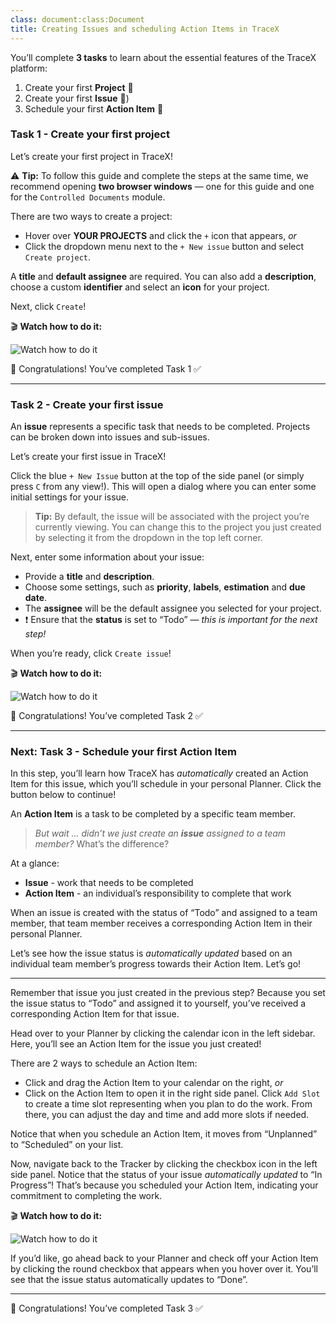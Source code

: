 ```yaml
---
class: document:class:Document
title: Creating Issues and scheduling Action Items in TraceX
---
```


You’ll complete **3 tasks** to learn about the essential features of the TraceX platform:

1. Create your first **Project** 📌
2. Create your first **Issue** 📝)
3. Schedule your first **Action Item** 📆

### Task 1 - Create your first project

Let’s create your first project in TraceX!

⚠️ **Tip:** To follow this guide and complete the steps at the same time, we recommend opening **two browser windows** — one for this guide and one for the `Controlled Documents` module.

There are two ways to create a project:

* Hover over **YOUR PROJECTS** and click the `+` icon that appears, *or*
* Click the dropdown menu next to the `+ New issue` button and select `Create project`. 

A **title** and **default assignee** are required. You can also add a **description**, choose a custom **identifier** and select an **icon** for your project. 

Next, click `Create`!


🎬 **Watch how to do it:**

![Watch how to do it](../assets/images/onboarding-create-project.gif)

🎉 Congratulations! You’ve completed Task 1 ✅ 

---

### Task 2 - Create your first issue

An **issue** represents a specific task that needs to be completed. Projects can be broken down into issues and sub-issues.

Let’s create your first issue in TraceX!

Click the blue `+ New Issue` button at the top of the side panel (or simply press `C` from any view!). This will open a dialog where you can enter some initial settings for your issue. 

> **Tip:** By default, the issue will be associated with the project you’re currently viewing. You can change this to the project you just created by selecting it from the dropdown in the top left corner.

Next, enter some information about your issue: 

* Provide a **title** and **description**. 
* Choose some settings, such as **priority**, **labels**, **estimation** and **due date**. 
* The **assignee** will be the default assignee you selected for your project.
* ❗ Ensure that the **status** is set to “Todo” — *this is important for the next step!*

When you’re ready, click `Create issue`!

🎬 **Watch how to do it:**

![Watch how to do it](../assets/images/onboarding-create-issue.gif)

🎉 Congratulations! You’ve completed Task 2 ✅  

---

### Next: Task 3 - Schedule your first Action Item

In this step, you’ll learn how TraceX has *automatically* created an Action Item for this issue, which you’ll schedule in your personal Planner. Click the button below to continue!

An **Action Item** is a task to be completed by a specific team member. 

> *But wait … didn’t we just create an **issue** assigned to a team member?* What’s the difference? 

At a glance:

* **Issue** - work that needs to be completed 
* **Action Item** - an individual’s responsibility to complete that work

When an issue is created with the status of “Todo” and assigned to a team member, that team member receives a corresponding Action Item in their personal Planner.

Let’s see how the issue status is *automatically updated* based on an individual team member’s progress towards their Action Item. Let’s go!

---

Remember that issue you just created in the previous step? Because you set the issue status to “Todo” and assigned it to yourself, you’ve received a corresponding Action Item for that issue.

Head over to your Planner by clicking the calendar icon in the left sidebar. Here, you’ll see an Action Item for the issue you just created!

There are 2 ways to schedule an Action Item:

* Click and drag the Action Item to your calendar on the right, *or*
* Click on the Action Item to open it in the right side panel. Click `Add Slot` to create a time slot representing when you plan to do the work. From there, you can adjust the day and time and add more slots if needed.

Notice that when you schedule an Action Item, it moves from “Unplanned” to “Scheduled” on your list.

Now, navigate back to the Tracker by clicking the checkbox icon in the left side panel. Notice that the status of your issue *automatically updated* to “In Progress”! That’s because you scheduled your Action Item, indicating your commitment to completing the work.

🎬 **Watch how to do it:**

![Watch how to do it](../assets/images/onboarding-create-todo.gif)

If you’d like, go ahead back to your Planner and check off your Action Item by clicking the round checkbox that appears when you hover over it. You’ll see that the issue status automatically updates to “Done”.

---

🎉 Congratulations! You’ve completed Task 3 ✅  
